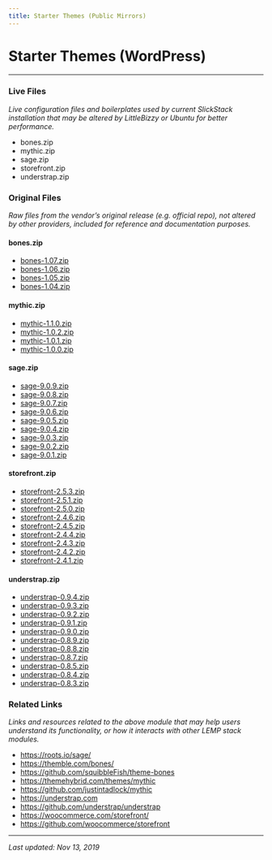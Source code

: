 ```yaml
---
title: Starter Themes (Public Mirrors)
---
```


# Starter Themes (WordPress)

----

### Live Files

*Live configuration files and boilerplates used by current SlickStack installation that may be altered by LittleBizzy or Ubuntu for better performance.*

* bones.zip
* mythic.zip
* sage.zip
* storefront.zip
* understrap.zip

### Original Files

*Raw files from the vendor’s original release (e.g. official repo), not altered by other providers, included for reference and documentation purposes.*

#### bones.zip

* <a href="bones-1.07.zip">bones-1.07.zip</a>
* <a href="bones-1.06.zip">bones-1.06.zip</a>
* <a href="bones-1.05.zip">bones-1.05.zip</a>
* <a href="bones-1.04.zip">bones-1.04.zip</a>

#### mythic.zip 

* <a href="mythic-1.1.0.zip">mythic-1.1.0.zip</a>
* <a href="mythic-1.0.2.zip">mythic-1.0.2.zip</a>
* <a href="mythic-1.0.1.zip">mythic-1.0.1.zip</a>
* <a href="mythic-1.0.0.zip">mythic-1.0.0.zip</a>

#### sage.zip

* <a href="sage-9.0.9.zip">sage-9.0.9.zip</a>
* <a href="sage-9.0.8.zip">sage-9.0.8.zip</a>
* <a href="sage-9.0.7.zip">sage-9.0.7.zip</a>
* <a href="sage-9.0.6.zip">sage-9.0.6.zip</a>
* <a href="sage-9.0.5.zip">sage-9.0.5.zip</a>
* <a href="sage-9.0.4.zip">sage-9.0.4.zip</a>
* <a href="sage-9.0.3.zip">sage-9.0.3.zip</a>
* <a href="sage-9.0.2.zip">sage-9.0.2.zip</a>
* <a href="sage-9.0.1.zip">sage-9.0.1.zip</a>

#### storefront.zip

* <a href="storefront-2.5.3.zip">storefront-2.5.3.zip</a>
* <a href="storefront-2.5.1.zip">storefront-2.5.1.zip</a>
* <a href="storefront-2.5.0.zip">storefront-2.5.0.zip</a>
* <a href="storefront-2.4.6.zip">storefront-2.4.6.zip</a>
* <a href="storefront-2.4.5.zip">storefront-2.4.5.zip</a>
* <a href="storefront-2.4.4.zip">storefront-2.4.4.zip</a>
* <a href="storefront-2.4.3.zip">storefront-2.4.3.zip</a>
* <a href="storefront-2.4.2.zip">storefront-2.4.2.zip</a>
* <a href="storefront-2.4.1.zip">storefront-2.4.1.zip</a>

#### understrap.zip

* <a href="understrap-0.9.4.zip">understrap-0.9.4.zip</a>
* <a href="understrap-0.9.3.zip">understrap-0.9.3.zip</a>
* <a href="understrap-0.9.2.zip">understrap-0.9.2.zip</a>
* <a href="understrap-0.9.1.zip">understrap-0.9.1.zip</a>
* <a href="understrap-0.9.0.zip">understrap-0.9.0.zip</a>
* <a href="understrap-0.8.9.zip">understrap-0.8.9.zip</a>
* <a href="understrap-0.8.8.zip">understrap-0.8.8.zip</a>
* <a href="understrap-0.8.7.zip">understrap-0.8.7.zip</a>
* <a href="understrap-0.8.5.zip">understrap-0.8.5.zip</a>
* <a href="understrap-0.8.4.zip">understrap-0.8.4.zip</a>
* <a href="understrap-0.8.3.zip">understrap-0.8.3.zip</a>

### Related Links

*Links and resources related to the above module that may help users understand its functionality, or how it interacts with other LEMP stack modules.*

* <a href="https://roots.io/sage/">https://roots.io/sage/</a>
* <a href="https://themble.com/bones/">https://themble.com/bones/</a>
* <a href="https://github.com/squibbleFish/theme-bones">https://github.com/squibbleFish/theme-bones</a>
* <a href="https://themehybrid.com/themes/mythic">https://themehybrid.com/themes/mythic</a>
* <a href="https://github.com/justintadlock/mythic">https://github.com/justintadlock/mythic</a>
* <a href="https://understrap.com">https://understrap.com</a>
* <a href="https://github.com/understrap/understrap">https://github.com/understrap/understrap</a>
* <a href="https://woocommerce.com/storefront/">https://woocommerce.com/storefront/</a>
* <a href="https://github.com/woocommerce/storefront">https://github.com/woocommerce/storefront</a>

----

*Last updated: Nov 13, 2019*
